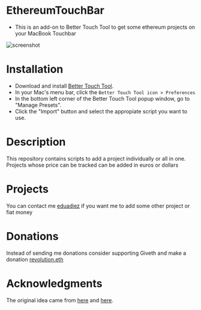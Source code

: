 # EthereumTouchBar

* This is an add-on to Better Touch Tool to get some ethereum projects on your MacBook Touchbar

![screenshot](https://github.com/eduadiez/EthereumTouchBar/raw/master/photo.jpg)

# Installation

- Download and install [Better Touch Tool](https://www.boastr.net/downloads/). 
- In your Mac's menu bar, click the `Better Touch Tool icon > Preferences`
- In the bottom left corner of the Better Touch Tool popup window, go to "Manage Presets".
- Click the "Import" button and select the appropiate script you want to use. 

# Description
This repository contains scripts to add a project individually or all in one. Projects whose price can be tracked can be added in euros or dollars

# Projects
You can contact me [eduadiez](https://twitter.com/eduadiez) if you want me to add some other project or fiat money

# Donations
Instead of sending me donations consider supporting Giveth and make a donation [revolution.eth](https://www.myetherwallet.com/?to=0x5ADF43DD006c6C36506e2b2DFA352E60002d22Dc&gaslimit=23000#send-transaction)

# Acknowledgments
The original idea came from [here](https://github.com/Ryan-Gordon/Crypto-Touchbar) and [here](https://steemit.com/neo/@awesomemo/get-the-latest-price-of-neo-on-your-macbook-touchbar).
